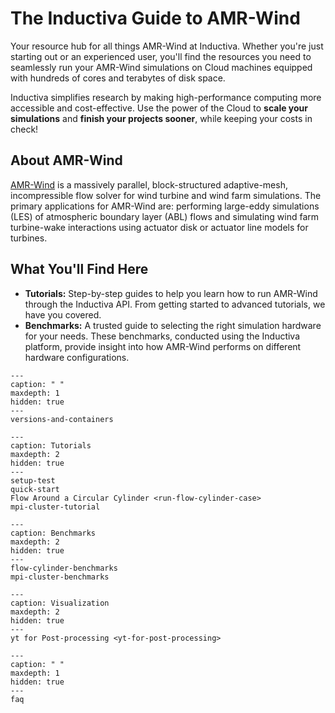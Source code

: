 # The Inductiva Guide to AMR-Wind
Your resource hub for all things AMR-Wind at Inductiva. Whether you're just starting out or an experienced user, you'll find the resources you need to seamlessly run your AMR-Wind simulations on Cloud machines equipped with hundreds of cores and terabytes of disk space.

Inductiva simplifies research by making high-performance computing more accessible and cost-effective. Use the power of the Cloud to **scale your simulations** and **finish your projects sooner**, while keeping your costs in check! 

## About AMR-Wind
[AMR-Wind](https://github.com/Exawind/amr-wind) is a massively parallel, block-structured adaptive-mesh, incompressible flow solver for wind turbine and wind farm simulations. The primary applications for AMR-Wind are: performing large-eddy simulations (LES) of atmospheric boundary layer (ABL) flows and simulating wind farm turbine-wake interactions using actuator disk or actuator line models for turbines.

## What You'll Find Here
- **Tutorials:** Step-by-step guides to help you learn how to run AMR-Wind through the Inductiva API. From getting started to advanced tutorials, we have you covered.
- **Benchmarks:** A trusted guide to selecting the right simulation hardware for your needs. These benchmarks, conducted using the Inductiva platform, provide insight into how AMR-Wind performs on different hardware configurations.


```{toctree}
---
caption: " "
maxdepth: 1
hidden: true
---
versions-and-containers
```

```{toctree}
---
caption: Tutorials
maxdepth: 2
hidden: true
---
setup-test
quick-start
Flow Around a Circular Cylinder <run-flow-cylinder-case>
mpi-cluster-tutorial
```

```{toctree}
---
caption: Benchmarks
maxdepth: 2
hidden: true
---
flow-cylinder-benchmarks
mpi-cluster-benchmarks
```

```{toctree}
---
caption: Visualization
maxdepth: 2
hidden: true
---
yt for Post-processing <yt-for-post-processing>
```

```{toctree}
---
caption: " "
maxdepth: 1
hidden: true
---
faq
```
